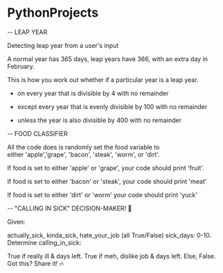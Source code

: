 # PythonProjects
-- LEAP YEAR

Detecting leap year from a user's input

A normal year has 365 days, leap years have 366, with an extra day in February. 

This is how you work out whether if a particular year is a leap year.

- on every year that is divisible by 4 with no remainder

- except every year that is evenly divisible by 100 with no remainder

- unless the year is also divisible by 400 with no remainder

-- FOOD CLASSIFIER

All the code does is randomly set the food  variable to  
either 'apple','grape', 'bacon', 'steak', 'worm', or 'dirt'.    

If food is set to either 'apple' or 'grape', your code should print 'fruit'. 

If food is set to either 'bacon' or 'steak', your code should print 'meat' 

If food is set to either 'dirt' or 'worm' your code should print 'yuck' 

-- "CALLING IN SICK" DECISION-MAKER! 🤒

Given:

actually_sick, kinda_sick, hate_your_job (all True/False)
sick_days: 0-10.
Determine calling_in_sick:

True if really ill & days left.
True if meh, dislike job & days left.
Else, False.
Got this? Share it! 🔥
